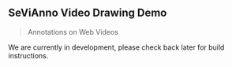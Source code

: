 ## SeViAnno Video Drawing Demo

> Annotations on Web Videos

We are currently in development, please check back later for build instructions.
